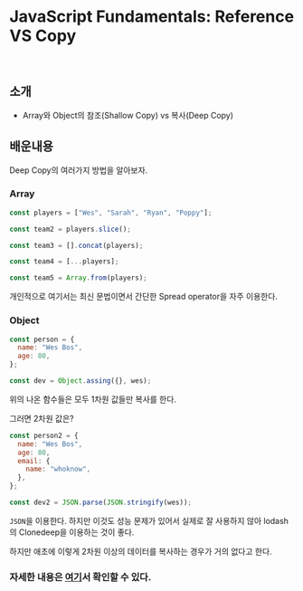 # JavaScript Fundamentals: Reference VS Copy

<br>

## 소개

- Array와 Object의 참조(Shallow Copy) vs 복사(Deep Copy)

## 배운내용

Deep Copy의 여러가지 방법을 알아보자.

### Array

```js
const players = ["Wes", "Sarah", "Ryan", "Poppy"];

const team2 = players.slice();

const team3 = [].concat(players);

const team4 = [...players];

const team5 = Array.from(players);
```

개인적으로 여기서는 최신 문법이면서 간단한 Spread operator을 자주 이용한다.

### Object

```js
const person = {
  name: "Wes Bos",
  age: 80,
};

const dev = Object.assing({}, wes);
```

위의 나온 함수들은 모두 1차원 값들만 복사를 한다.

그러면 2차원 값은?

```js
const person2 = {
  name: "Wes Bos",
  age: 80,
  email: {
    name: "whoknow",
  },
};

const dev2 = JSON.parse(JSON.stringify(wes));
```

`JSON`을 이용한다. 하지만 이것도 성능 문제가 있어서 실제로 잘 사용하지 않아 lodash의 Clonedeep을 이용하는 것이 좋다.

하지만 애초에 이렇게 2차원 이상의 데이터를 복사하는 경우가 거의 없다고 한다.

### 자세한 내용은 [여기](./../../StudyNote/js/Subject.md/copy.md)서 확인할 수 있다.
